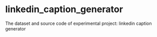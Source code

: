 # linkedin_caption_generator
The dataset and source code of experimental project: linkedin caption generator
